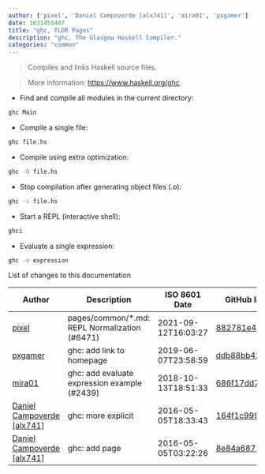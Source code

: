```yaml
---
author: ['pixel', 'Daniel Campoverde [alx741]', 'mira01', 'pxgamer']
date: 1631455407
title: "ghc, TLDR Pages"
description: "ghc, The Glasgow Haskell Compiler."
categories: "common"
---
```

> Compiles and links Haskell source files.

> More information: <https://www.haskell.org/ghc>.

- Find and compile all modules in the current directory:

```bash
ghc Main
```

- Compile a single file:

```bash
ghc file.hs
```

- Compile using extra optimization:

```bash
ghc -O file.hs
```

- Stop compilation after generating object files (.o):

```bash
ghc -c file.hs
```

- Start a REPL (interactive shell):

```bash
ghci
```

- Evaluate a single expression:

```bash
ghc -e expression
```
List of changes to this documentation


Author | Description | ISO 8601 Date | GitHub link
------|-----|-----|-----
[pixel](mailto:35269695+pixelcmtd@users.noreply.github.com) | pages/common/*.md: REPL Normalization (#6471) | 2021-09-12T16:03:27 | [882781e41019](https://github.com/tldr-pages/tldr/commit/882781e41019543fd716442e62faa1fb02d474b9)
[pxgamer](mailto:owzie123@gmail.com) | ghc: add link to homepage | 2019-06-07T23:58:59 | [ddb88bb42253](https://github.com/tldr-pages/tldr/commit/ddb88bb422535c86259890e17127daf97bf49a96)
[mira01](mailto:miracech@email.cz) | ghc: add evaluate expression example (#2439) | 2018-10-13T18:51:33 | [686f17dd7262](https://github.com/tldr-pages/tldr/commit/686f17dd72621d43866a551fd2f85430f1901dd6)
[Daniel Campoverde [alx741]](mailto:alx741@riseup.net) | ghc: more explicit | 2016-05-05T18:33:43 | [164f1c999731](https://github.com/tldr-pages/tldr/commit/164f1c999731cb4f81737542d5fdea3496c72cc6)
[Daniel Campoverde [alx741]](mailto:alx741@riseup.net) | ghc: add page | 2016-05-05T03:22:26 | [8e84a6871131](https://github.com/tldr-pages/tldr/commit/8e84a687113103ca8067f06fd8840f8015def118)

